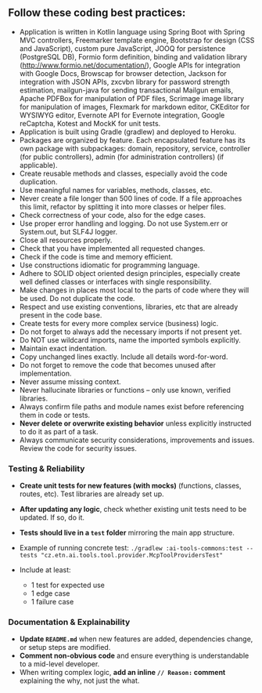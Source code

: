 ## Follow these coding best practices:

* Application is written in Kotlin language using Spring Boot with Spring MVC controllers, 
  Freemarker template engine, Bootstrap for design (CSS and JavaScript), custom pure JavaScript, JOOQ for persistence (PostgreSQL DB), 
  Formio form definition, binding and validation library (http://www.formio.net/documentation/),
  Google APIs for integration with Google Docs, 
  Browscap for browser detection, Jackson for integration with JSON APIs, 
  zxcvbn library for password strength estimation, mailgun-java for sending transactional Mailgun emails, 
  Apache PDFBox for manipulation of PDF files, Scrimage image library for manipulation of images, 
  Flexmark for markdown editor, CKEditor for WYSIWYG editor, Evernote API for Evernote integration, Google reCaptcha,
  Kotest and MockK for unit tests.
* Application is built using Gradle (gradlew) and deployed to Heroku.  
* Packages are organized by feature. Each encapsulated feature has its own package with subpackages: domain, repository, service, controller (for public controllers), admin (for administration controllers) (if applicable).
* Create reusable methods and classes, especially avoid the code duplication.
* Use meaningful names for variables, methods, classes, etc.
* Never create a file longer than 500 lines of code. If a file approaches this limit, refactor by splitting it into more classes or helper files. 
* Check correctness of your code, also for the edge cases.
* Use proper error handling and logging. Do not use System.err or System.out, but SLF4J logger.
* Close all resources properly.
* Check that you have implemented all requested changes.
* Check if the code is time and memory efficient.
* Use constructions idiomatic for programming language.
* Adhere to SOLID object oriented design principles, especially create well defined classes or interfaces with single responsibility.
* Make changes in places most local to the parts of code where they will be used. Do not duplicate the code.
* Respect and use existing conventions, libraries, etc that are already present in the code base.
* Create tests for every more complex service (business) logic.
* Do not forget to always add the necessary imports if not present yet.
* Do NOT use wildcard imports, name the imported symbols explicitly.
* Maintain exact indentation.
* Copy unchanged lines exactly. Include all details word-for-word.
* Do not forget to remove the code that becomes unused after implementation.
* Never assume missing context.
* Never hallucinate libraries or functions – only use known, verified libraries.
* Always confirm file paths and module names exist before referencing them in code or tests.
* **Never delete or overwrite existing behavior** unless explicitly instructed to do it as part of a task.
* Always communicate security considerations, improvements and issues. Review the code for security issues.

### Testing & Reliability

- **Create unit tests for new features (with mocks)** (functions, classes, routes, etc). Test libraries are already set up.
- **After updating any logic**, check whether existing unit tests need to be updated. If so, do it.
- **Tests should live in a `test` folder** mirroring the main app structure.
- Example of running concrete test: `./gradlew :ai-tools-commons:test --tests "cz.etn.ai.tools.tool.provider.McpToolProvidersTest"`

- Include at least:
  - 1 test for expected use
  - 1 edge case
  - 1 failure case

### Documentation & Explainability
- **Update `README.md`** when new features are added, dependencies change, or setup steps are modified.
- **Comment non-obvious code** and ensure everything is understandable to a mid-level developer.
- When writing complex logic, **add an inline `// Reason:` comment** explaining the why, not just the what.
